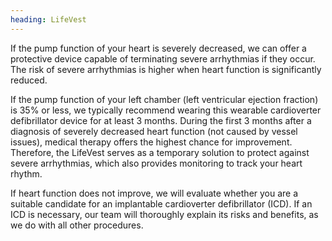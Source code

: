 ```yaml
---
heading: LifeVest
---
```


If the pump function of your heart is severely decreased, we can offer a protective device capable of terminating severe arrhythmias if they occur.
The risk of severe arrhythmias is higher when heart function is significantly reduced.

If the pump function of your left chamber (left ventricular ejection fraction) is 35% or less, we typically recommend wearing this wearable cardioverter defibrillator device for at least 3 months.
During the first 3 months after a diagnosis of severely decreased heart function (not caused by vessel issues), medical therapy offers the highest chance for improvement. Therefore, the LifeVest serves as a temporary solution to protect against severe arrhythmias, which also provides monitoring to track your heart rhythm.

If heart function does not improve, we will evaluate whether you are a suitable candidate for an implantable cardioverter defibrillator (ICD). If an ICD is necessary, our team will thoroughly explain its risks and benefits, as we do with all other procedures.
